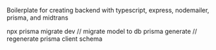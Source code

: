 Boilerplate for creating backend with typescript, express, nodemailer, prisma, and midtrans

npx prisma migrate dev // migrate model to db
prisma generate // regenerate prisma client schema
